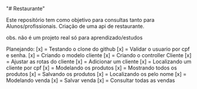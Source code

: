 "# Restaurante" 

Este repositório tem como objetivo para consultas tanto para Alunos/profissionais. Criação de uma api de restaurante. 

obs. não é um projeto real só para aprendizado/estudos 

Planejando: 
[x] = Testando o clone do github
[x] = Validar o usuario por cpf e senha.
[x] = Criando o modelo cliente
[x] = Criando o controller Cliente
[x] = Ajustar as rotas do cliente
[x] = Adicionar um cliente
[x] = Localizando um cliente por cpf
[x] = Modelando os produtos
[x] = Mostrando todos os produtos
[x] = Salvando os produtos
[x] = Localizando os pelo nome
[x] = Modelando venda
[x] = Salvar venda
[x] = Consultar todas as vendas
